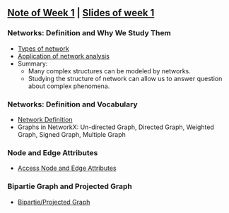 ## [Note of Week 1](notes) | [Slides of week 1](slides)

### Networks: Definition and Why We Study Them

- [Types of network](notes/1_type_of_different_networks.md)
- [Application of network analysis](notes/2_application_of_network_analysis.md)
- Summary:
    - Many complex structures can be modeled by networks.
    - Studying the structure of network can allow us to answer question about
complex phenomena.

### Networks: Definition and Vocabulary

- [Network Definition](notes/3_network_definition.md)
- Graphs in NetworkX: Un-directed Graph, Directed Graph, Weighted Graph, Signed Graph, 
Multiple Graph

### Node and Edge Attributes

- [Access Node and Edge Attributes](notes/4_node_and_edge_attributes.md)

### Bipartie Graph and Projected Graph

- [Bipartie/Projected Graph](notes/5_bipartie_and_projected_graph.md)